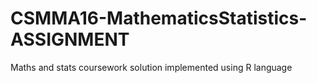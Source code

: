 # CSMMA16-MathematicsStatistics-ASSIGNMENT

Maths and stats coursework solution implemented using R language
